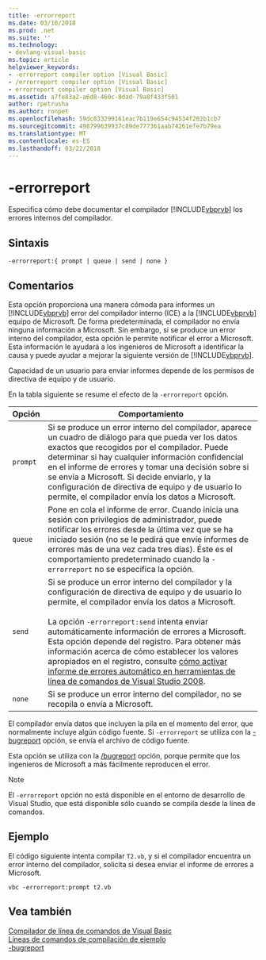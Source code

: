 ```yaml
---
title: -errorreport
ms.date: 03/10/2018
ms.prod: .net
ms.suite: ''
ms.technology:
- devlang-visual-basic
ms.topic: article
helpviewer_keywords:
- -errorreport compiler option [Visual Basic]
- /errorreport compiler option [Visual Basic]
- errorreport compiler option [Visual Basic]
ms.assetid: a7fe83a2-a6d8-460c-8dad-79a8f433f501
author: rpetrusha
ms.author: ronpet
ms.openlocfilehash: 59dc833299161eac7b119e654c94534f202b1cb7
ms.sourcegitcommit: 498799639937c89de777361aab74261efe7b79ea
ms.translationtype: MT
ms.contentlocale: es-ES
ms.lasthandoff: 03/22/2018
---
```

# <a name="-errorreport"></a>-errorreport
Especifica cómo debe documentar el compilador [!INCLUDE[vbprvb](~/includes/vbprvb-md.md)] los errores internos del compilador.  
  
## <a name="syntax"></a>Sintaxis  
  
```  
-errorreport:{ prompt | queue | send | none }  
```  
  
## <a name="remarks"></a>Comentarios  
 Esta opción proporciona una manera cómoda para informes un [!INCLUDE[vbprvb](~/includes/vbprvb-md.md)] error del compilador interno (ICE) a la [!INCLUDE[vbprvb](~/includes/vbprvb-md.md)] equipo de Microsoft. De forma predeterminada, el compilador no envía ninguna información a Microsoft. Sin embargo, si se produce un error interno del compilador, esta opción le permite notificar el error a Microsoft. Esta información le ayudará a los ingenieros de Microsoft a identificar la causa y puede ayudar a mejorar la siguiente versión de [!INCLUDE[vbprvb](~/includes/vbprvb-md.md)].  
  
 Capacidad de un usuario para enviar informes depende de los permisos de directiva de equipo y de usuario.  
  
 En la tabla siguiente se resume el efecto de la `-errorreport` opción.  
  
|Opción|Comportamiento|  
|---|---|  
|`prompt`|Si se produce un error interno del compilador, aparece un cuadro de diálogo para que pueda ver los datos exactos que recogidos por el compilador. Puede determinar si hay cualquier información confidencial en el informe de errores y tomar una decisión sobre si se envía a Microsoft. Si decide enviarlo, y la configuración de directiva de equipo y de usuario lo permite, el compilador envía los datos a Microsoft.|  
|`queue`|Pone en cola el informe de error. Cuando inicia una sesión con privilegios de administrador, puede notificar los errores desde la última vez que se ha iniciado sesión (no se le pedirá que envíe informes de errores más de una vez cada tres días). Éste es el comportamiento predeterminado cuando la `-errorreport` no se especifica la opción.|  
|`send`|Si se produce un error interno del compilador y la configuración de directiva de equipo y de usuario lo permite, el compilador envía los datos a Microsoft.<br /><br /> La opción `-errorreport:send` intenta enviar automáticamente información de errores a Microsoft. Esta opción depende del registro. Para obtener más información acerca de cómo establecer los valores apropiados en el registro, consulte [cómo activar informe de errores automático en herramientas de línea de comandos de Visual Studio 2008](http://go.microsoft.com/fwlink/?LinkID=184695).|  
|`none`|Si se produce un error interno del compilador, no se recopila o envía a Microsoft.|  
  
 El compilador envía datos que incluyen la pila en el momento del error, que normalmente incluye algún código fuente. Si `-errorreport` se utiliza con la [- bugreport](../../../visual-basic/reference/command-line-compiler/bugreport.md) opción, se envía el archivo de código fuente.  
  
 Esta opción se utiliza con la [/bugreport](../../../visual-basic/reference/command-line-compiler/bugreport.md) opción, porque permite que los ingenieros de Microsoft a más fácilmente reproducen el error.  
  
> [!NOTE]
>  El `-errorreport` opción no está disponible en el entorno de desarrollo de Visual Studio, que está disponible sólo cuando se compila desde la línea de comandos.  
  
## <a name="example"></a>Ejemplo  
 El código siguiente intenta compilar `T2.vb`, y si el compilador encuentra un error interno del compilador, solicita si desea enviar el informe de errores a Microsoft.  
  
```  
vbc -errorreport:prompt t2.vb  
```  
  
## <a name="see-also"></a>Vea también  
 [Compilador de línea de comandos de Visual Basic](../../../visual-basic/reference/command-line-compiler/index.md)  
 [Líneas de comandos de compilación de ejemplo](../../../visual-basic/reference/command-line-compiler/sample-compilation-command-lines.md)  
 [-bugreport](../../../visual-basic/reference/command-line-compiler/bugreport.md)
